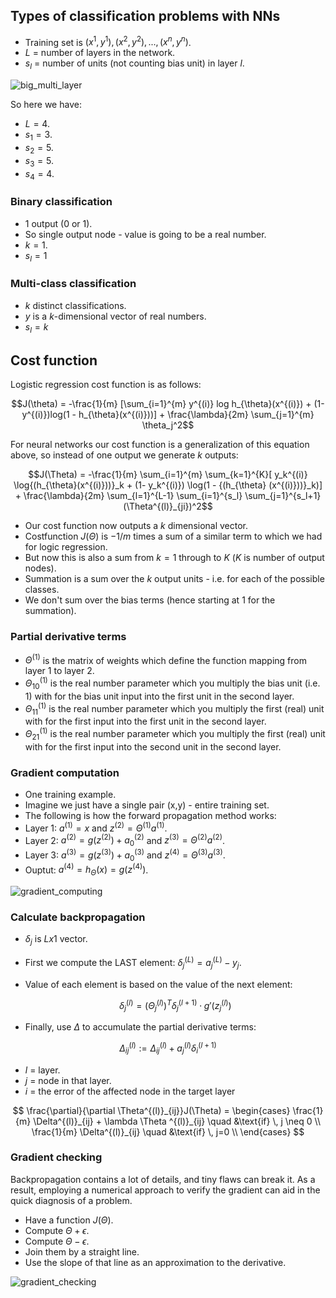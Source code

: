 ## Types of classification problems with NNs

* Training set is ${(x^1, y^1), (x^2, y^2), ..., (x^n, y^n)}$.
* $L$ = number of layers in the network.
* $s_l$ = number of units (not counting bias unit) in layer $l$.

![big_multi_layer](https://user-images.githubusercontent.com/37275728/201518449-ec13fac4-0716-4131-8e5e-f0405ce075a5.png)

So here we have:

* $L=4$.
* $s_1 = 3$.
* $s_2 = 5$.
* $s_3 = 5$.
* $s_4 = 4$.


### Binary classification

* 1 output (0 or 1).
* So single output node - value is going to be a real number.
* $k = 1$.
* $s_l = 1$


### Multi-class classification

* $k$ distinct classifications.
* $y$ is a $k$-dimensional vector of real numbers.
* $s_l = k$

## Cost function

Logistic regression cost function is as follows:

$$J(\theta) = -\frac{1}{m} [\sum_{i=1}^{m} y^{(i)} log h_{\theta}(x^{(i)}) + (1- y^{(i)})log(1 - h_{\theta}(x^{(i)}))] +  \frac{\lambda}{2m} \sum_{j=1}^{m} \theta_j^2$$


For neural networks our cost function is a generalization of this equation above, so instead of one output we generate $k$ outputs:

$$J(\Theta) = -\frac{1}{m} \sum_{i=1}^{m} \sum_{k=1}^{K}[ y_k^{(i)} \log{(h_{\theta}(x^{(i)}))}_k + (1- y_k^{(i)}) \log(1 - {(h_{\theta} (x^{(i)}))}_k)] +  \frac{\lambda}{2m} \sum_{l=1}^{L-1} \sum_{i=1}^{s_l} \sum_{j=1}^{s_l+1} (\Theta^{(l)}_{ji})^2$$

* Our cost function now outputs a $k$ dimensional vector.
* Costfunction $J(\Theta)$ is $-1/m$ times a sum of a similar term to which we had for logic regression.
* But now this is also a sum from $k = 1$ through to $K$ ($K$ is number of output nodes).
* Summation is a sum over the $k$ output units - i.e. for each of the possible classes.
* We don't sum over the bias terms (hence starting at 1 for the summation).

### Partial derivative terms


* $\Theta^{(1)}$ is the matrix of weights which define the function mapping from layer 1 to layer 2.
* $\Theta^{(1)}_{10}$  is the real number parameter which you multiply the bias unit (i.e. 1) with for the bias unit input into the first unit in the second layer.
* $\Theta^{(1)}_{11}$ is the real number parameter which you multiply the first (real) unit with for the first input into the first unit in the second layer.
* $\Theta^{(1)}_{21}$  is the real number parameter which you multiply the first (real) unit with for the first input into the second unit in the second layer.


### Gradient computation


* One training example.
* Imagine we just have a single pair (x,y) - entire training set.
* The following is how the forward propagation method works:
* Layer 1: $a^{(1)} = x$ and $z^{(2)} = \Theta^{(1)}a^{(1)}$.
* Layer 2: $a^{(2)} = g(z^{(2)}) + a^{(2)}_0$ and $z^{(3)} = \Theta^{(2)}a^{(2)}$.
* Layer 3: $a^{(3)} = g(z^{(3)}) + a^{(3)}_0$ and $z^{(4)} = \Theta^{(3)}a^{(3)}$.
* Ouptut: $a^{(4)} = h_{\Theta}(x) = g(z^{(4)})$.

![gradient_computing](https://user-images.githubusercontent.com/37275728/201518441-7740e76d-9a6b-426f-98ad-85a5ff207a89.png)

### Calculate backpropagation

* $\delta_j$ is $Lx1$ vector.
* First we compute the LAST element: $\delta^{(L)}_j = a^{(L)}_j - y_j$.
* Value of each element is based on the value of the next element:

  $$\delta^{(l)}_j = (\Theta^{(l)}_j)^T\delta^{(l+1)}_j \cdot g'(z^{(l)}_j)$$

* Finally, use $\Delta$ to accumulate the partial derivative terms:

$$\Delta^{(l)}_{ij} := \Delta^{(l)}_{ij} + a^{(l)}_j\delta^{(l+1)}_i$$

* $l$ = layer.
* $j$ = node in that layer.
* $i$ = the error of the affected node in the target layer

$$
\frac{\partial}{\partial \Theta^{(l)}_{ij}}J(\Theta) = \begin{cases}
          \frac{1}{m} \Delta^{(l)}_{ij} + \lambda \Theta ^{(l)}_{ij} \quad &\text{if} \, j \neq 0 \\
          \frac{1}{m} \Delta^{(l)}_{ij} \quad &\text{if} \, j=0 \\
     \end{cases}
$$

### Gradient checking

Backpropagation contains a lot of details, and tiny flaws can break it.
As a result, employing a numerical approach to verify the gradient can aid in the quick diagnosis of a problem.

* Have a function $J(\Theta)$.
* Compute $\Theta + \epsilon$.
* Compute $\Theta - \epsilon$.
* Join them by a straight line.
* Use the slope of that line as an approximation to the derivative.

![gradient_checking](https://github.com/djeada/Stanford-Machine-Learning/blob/main/slides/resources/gradient_checking.png)
